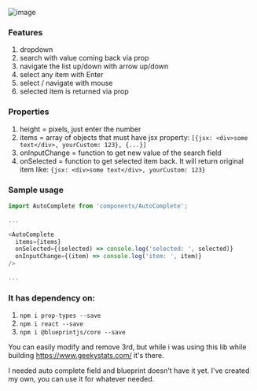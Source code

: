 ![image](https://cloud.githubusercontent.com/assets/2733862/25308856/f108bf4c-27c6-11e7-9f93-08af0f0eb863.png)


### Features
1. dropdown
2. search with value coming back via prop
3. navigate the list up/down with arrow up/down
4. select any item with Enter
5. select / navigate with mouse 
6. selected item is returned via prop

### Properties

1. height = pixels, just enter the number 
2. items = array of objects that must have jsx property: `[{jsx: <div>some text</div>, yourCustom: 123}, {...}]`
3. onInputChange = function to get new value of the search field
4. onSelected = function to get selected item back. It will return original item like: `{jsx: <div>some text</div>, yourCustom: 123}`

### Sample usage

```javascript
import AutoComplete from 'components/AutoComplete';

...

<AutoComplete
  items={items}
  onSelected={(selected) => console.log('selected: ', selected)}
  onInputChange={(item) => console.log('item: ', item)}
/>

...

```

### It has dependency on:
1. `npm i prop-types --save`
2. `npm i react --save`
3. `npm i @blueprintjs/core --save`

You can easily modify and remove 3rd, but while i was using this lib while building https://www.geekystats.com/ it's there.

I needed auto complete field and blueprint doesn't have it yet. I've created my own, you can use it for whatever needed.
